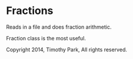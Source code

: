 # Fractions
Reads in a file and does fraction arithmetic. 

Fraction class is the most useful.

Copyright 2014, Timothy Park, All rights reserved.
